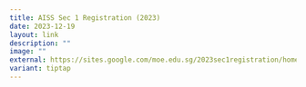 ```yaml
---
title: AISS Sec 1 Registration (2023)
date: 2023-12-19
layout: link
description: ""
image: ""
external: https://sites.google.com/moe.edu.sg/2023sec1registration/home
variant: tiptap
---
```

